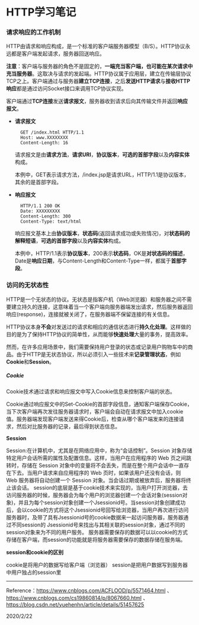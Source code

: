# HTTP学习笔记

### 请求响应的工作机制

HTTP由请求和响应构成，是一个标准的客户端服务器模型（B/S）。HTTP协议永远都是客户端发起请求，服务器回送响应。

**注意**：客户端与服务器的角色不是固定的，**一端充当客户端，也可能在某次请求中充当服务器**。这取决与请求的发起端。HTTP协议属于应用层，建立在传输层协议TCP之上。客户端通过与服务器**建立TCP连接**，之后**发送HTTP请求**与**接收HTTP响应**都是通过访问Socket接口来调用TCP协议实现。

客户端通过**TCP连接**发送**请求报文**，服务器收到请求后向其传输文件并返回**响应报文**。

- **请求报文**

  ```
    GET /index.html HTTP/1.1
    Host: www.XXXXXXXX
    Content-Length: 16
  ```

  请求报文是由**请求方法**，**请求URI**，**协议版本**，**可选的首部字段**以及**内容实体**构成。

  本例中，GET表示请求方法，/index.jsp是请求URL，HTTP/1.1是协议版本，其余的是首部字段。

- **响应报文**

  ```
    HTTP/1.1 200 OK 
    Date: XXXXXXXXX
    Content-Length: 300
    Content-Type: text/html
  ```

  响应报文基本上由**协议版本**，**状态码**(返回请求成功或失败情况)，对**状态码的解释短语**，**可选的首部字段**以及**内容实体**构成。

  本例中，HTTP/1.1表示**协议版本**，200表示**状态码**，OK是**对状态码的描述**，Date是**响应日期**，与Content-Length和Content-Type一样，都属于**首部字段**。

  

### 访问的无状态性

 HTTP是一个无状态的协议。无状态是指客户机（Web浏览器）和服务器之间不需要建立持久的连接，这意味着当一个客户端向服务器端发出请求，然后服务器返回响应(response)，连接就被关闭了，在服务器端不保留连接的有关信息。

HTTP协议本身**不会**对发送过的请求和相应的通信状态进行**持久化处理**。这样做的目的是为了保持HTTP协议的简单性，从而能够**快速处理**大量的事务，提高效率。

然而，在许多应用场景中，我们需要保持用户登录的状态或记录用户购物车中的商品。由于HTTP是无状态协议，所以必须引入一些技术来**记录管理状态**，例如**Cookie**和**Session**。

##### Cookie

Cookie技术通过请求和响应报文中写入Cookie信息来控制客户端的状态。

Cookie通过响应报文中的Set-Cookie的首部字段信息，通知客户端保存Cookie，当下次客户端再次发往服务器请求时，客户端会自动在请求报文中加入cookie值。服务器端发现客户端发送来得Cookie后，检查从哪个客户端发来的连接请求，然后对比服务器的记录，最后得到状态信息。

**Session**

Session:在计算机中，尤其是在网络应用中，称为“会话控制”。Session 对象存储特定用户会话所需的属性及配置信息。这样，当用户在应用程序的 Web 页之间跳转时，存储在 Session 对象中的变量将不会丢失，而是在整个用户会话中一直存在下去。当用户请求来自应用程序的 Web 页时，如果该用户还没有会话，则 Web 服务器将自动创建一个 Session 对象。当会话过期或被放弃后，服务器将终止该会话。
session的底层是基于cookie技术来实现的，当用户打开浏览器，去访问服务器的时候，服务器会为每个用户的浏览器创建一个会话对象(session对象)，并且为每个session对象创建一个Jsessionid号。当session对象创建成功后，会以cookie的方式将这个Jsessionid号回写给浏览器，当用户再次进行访问服务器时，及带了具有Jsessionid号的cookie数据来一起访问服务器，服务器通过不同session的 Jsessionid号来找出与其相关联的session对象，通过不同的session对象来为不同的用户服务。
服务器需要保存的数据可以以cookie的方式存储在客户端，而session的功能就是将服务器需要保存的数据存储在服务端。

**session和cookie的区别**

cookie是将用户的数据写给客户端（浏览器） 
 session是把用户数据写到服务器中用户独占的session里

------

Reference：https://www.cnblogs.com/ACFLOOD/p/5571464.html   、 https://www.cnblogs.com/cs19860814/p/8067660.html  、 https://blog.csdn.net/yuehenhn/article/details/51457625

2020/2/22